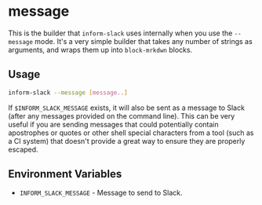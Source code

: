 # message #

This is the builder that `inform-slack` uses internally when you use
the `--message` mode.  It's a very simple builder that takes any
number of strings as arguments, and wraps them up into `block-mrkdwn`
blocks.

## Usage ##

```sh
inform-slack --message [message..]
```

If `$INFORM_SLACK_MESSAGE` exists, it will also be sent as a message
to Slack (after any messages provided on the command line). This can
be very useful if you are sending messages that could potentially
contain apostrophes or quotes or other shell special characters from
a tool (such as a CI system) that doesn't provide a great way to
ensure they are properly escaped.

## Environment Variables ##

 * `INFORM_SLACK_MESSAGE` - Message to send to Slack.
